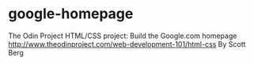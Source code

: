 # google-homepage
The Odin Project HTML/CSS project: Build the Google.com homepage
http://www.theodinproject.com/web-development-101/html-css
By Scott Berg
